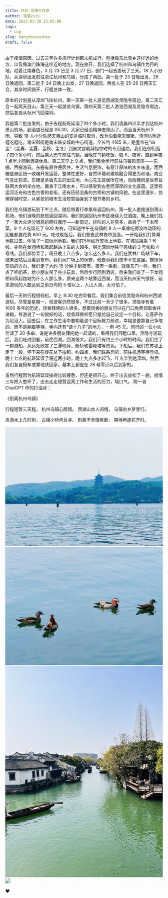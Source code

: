 ```yaml
---
title: 杭州-乌镇三日游
author: 落落vici
date: 2023-03-30 22:05:00
tags:
  - Log
slug: hangzhouwuzhen
draft: false
---
```


由于疫情原因，过去三年许多旅行计划都未能成行，包括像东北雪乡这样远的地方，以及像澳门珠海这样近的地方。现在放开，我们选择了杭州和乌镇作为目的地，趁着江南春色，3 月 23 日至 3 月 27 日，部门一起去游玩了三天。18 人小分队，从深圳出发前往浙江杭州和乌镇，分成了两批。第一批于 23 日晚出发，26 日晚返回，第二批于 24 日晚上出发，27 日晚返回。两批人在 25-26 日两天汇合，其余时间错开，行程总体一致。

原本的计划是从深圳飞往杭州，第一天第一批人游览西湖及灵隐寺周边，第二天汇合一起爬天目山，第三天一起游览乌镇，第四天第二批人游览西湖及灵隐寺周边，然后各自从杭州飞回深圳。

我是第二批出发的，由于去程航班延误了四个多小时，我们凌晨四点半才到达杭州萧山机场，到酒店已经是 05:30，大家已经没精神去爬山了。而且当天杭州下雨，导致 18 人小分队爬天目山的安排临时取消，改为沿着南宋御街、清河坊附近逛吃逛吃。南宋御街是南宋临安城的中心街道，全长约 4185 米，是皇帝在“四孟”（孟春、孟夏、孟秋、孟冬）到景灵宫朝拜祖宗时的专用道路。我们在御街逛了四个多小时，然后乘大巴车前往乌镇。当晚在乌镇吃饭、唱 K、夜宵，直到半夜 1 点半才回到酒店休息。第二天早上 9 点，我们集合步行前往乌镇风景区——东栅、西栅游玩。东栅有原住民居住，生活气息更浓，有原汁原味的水乡味道，而西栅是景区统一收编开发运营，整体性更好，自然环境和建筑融合得更为和谐，商业气息比较浓。东栅是茅盾先生的出生地、木心先生故居所在地，而西栅则是世界互联网大会的举办地。置身于江南水乡，可以感受到古老而深厚的文化底蕴。这里有运河泛舟和古色古香的老街，还有历经沧桑的古桥和古镇的风貌。在这里漫步，仿佛穿越时空，从紧张的城市生活短暂抽身到了慢节奏的乡村。

我们在乌镇游玩到下午三点，随后带着行李乘车返回杭州，第一批人直接送到萧山机场，他们当晚的航班返回深圳。我们则返回杭州市区继续入住酒店。晚上我们找了一家大众评分很高的网红餐厅——新周记，排队的人非常多，品尝了一下本帮菜。9 个人吃饭花了 600 左右，可知道中午在乌镇的 9 人一桌难吃得没咋动筷的团餐都要花费 800 元。吃过晚饭后，我们想去武林夜市逛逛。一开始我们打算乘地铁过去，体验了一把杭州地铁。我们在5号线万安桥上地铁，在城站换乘 1 号线。突然在龙翔桥和凤起路站上车的人超多，堪比深圳地铁早高峰的 3 号线和 4 号线。我们都惊呆了，周日晚上八点多，怎么这么多人。我们在武林广场站下车，结果出站后没看到夜市。我们问广场上的保安，他告诉我们夜市不在这里。按照保安指的方向，我们走了大约 15 分钟才到夜市。夜市一条街，就像东门一样，我们点了杯奶茶，给小朋友带了些小玩具，然后步行回到酒店。后来我们查了一下龙翔桥和凤起路站为什么人那么多，原来这两个站靠近西湖，而当天杭州天气很好，前来游玩的人数达到之前日均的 5 倍以上，人山人海，太可怕了。

最后一天的行程很轻松，早上 9:30 吃完早餐后，我们集合前往灵隐寺和杭州西湖游玩。尽管是星期一，但游客仍然很多，不过比前一天少了很多。灵隐寺有着 1600 多年的历史，烧香拜佛的人很多。想要烧香的朋友可以在门口免费领取香并进殿。导游说了一句很好的话，烧香拜佛祈愿只是给自己设定一个目标，让菩萨作为见证人。回去后，在工作生活中要朝着这个目标努力前进，幸福是要靠自己争取的，而不是躺着等待。寺内还有“请十八子”的地方，一串 45 元。同行的一位小伙伴请了 20 多串，说是许多朋友拜托她一起请的，看得我们目瞪口呆。灵隐寺游玩后，我们吃过团餐，前往西湖。西湖很大，我们只有约三个小时的时间。我们坐了一趟游船，从远处欣赏了三潭映月、断桥和雷峰塔等景色。下船后，我们在苏堤上走了一段，停下来在樱花丛下拍照。约四点，我们联系司机，前往机场等待登机。晚上七点的航班延误了将近两小时，晚上九点多才起飞，11 点半到达深圳。然后我们各自搭车或乘地铁回家，基本上都是在 28 号零点以后到家的。

虽然行程因为航班延误搞得比较疲惫，但还是很开心。终于出去放松了一趟，疫情三年把人憋坏了，出去走走短暂远离工作和生活的压力，喘口气。
附一首 ChatGPT 作的打油诗：

《别离杭州乌镇》

行程短暂三天程， 杭州乌镇心醉情。 
西湖山水人间境， 乌镇古乡梦里行。

舟游水上几时别， 古镇小桥何处寻。 
别离不舍情难断， 期待再逢花开时。

<gallery>![](https://raw.githubusercontent.com/cosine00/Image/main/202309150953115.jpeg)![](https://raw.githubusercontent.com/cosine00/Image/main/202309150953116.jpeg)![](https://raw.githubusercontent.com/cosine00/Image/main/202309150953117.jpeg)![](https://raw.githubusercontent.com/cosine00/Image/main/202309150953119.jpeg)<gallery>

❤